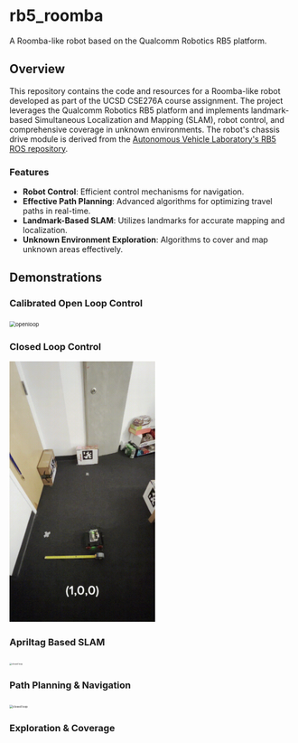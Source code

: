 # rb5_roomba
A Roomba-like robot based on the Qualcomm Robotics RB5 platform.

 ## Overview 

This repository contains the code and resources for a Roomba-like robot developed as part of the UCSD CSE276A course assignment. The project leverages the Qualcomm Robotics RB5 platform and implements landmark-based Simultaneous Localization and Mapping (SLAM), robot control, and comprehensive coverage in unknown environments. The robot's chassis drive module is derived from the [Autonomous Vehicle Laboratory's RB5 ROS repository](https://github.com/AutonomousVehicleLaboratory/rb5_ros). 

### Features 

- **Robot Control**: Efficient control mechanisms for navigation. 
- **Effective Path Planning**: Advanced algorithms for optimizing travel paths in real-time.
- **Landmark-Based SLAM**: Utilizes landmarks for accurate mapping and localization.
- **Unknown Environment Exploration**: Algorithms to cover and map unknown areas effectively.

## Demonstrations

### Calibrated Open Loop Control
<img src="images/openloop.gif" alt="openloop" style="zoom:67%;" />

### Closed Loop Control

<img src="images/closed_loop.gif" alt="closed loop" style="zoom:45%;" />

### Apriltag Based SLAM

<img src="images/slam.gif" alt="closed loop" style="zoom:25%;" />

### Path Planning & Navigation
<img src="images/navigation.gif" alt="closed loop" style="zoom:35%;" />

### Exploration & Coverage
